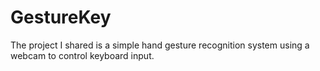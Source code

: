 # GestureKey
The project I shared is a simple hand gesture recognition system using a webcam to control keyboard input. 
